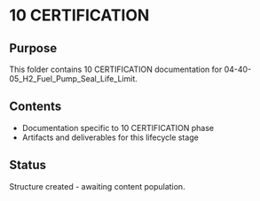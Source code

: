 # 10 CERTIFICATION

## Purpose
This folder contains 10 CERTIFICATION documentation for 04-40-05_H2_Fuel_Pump_Seal_Life_Limit.

## Contents
- Documentation specific to 10 CERTIFICATION phase
- Artifacts and deliverables for this lifecycle stage

## Status
Structure created - awaiting content population.
